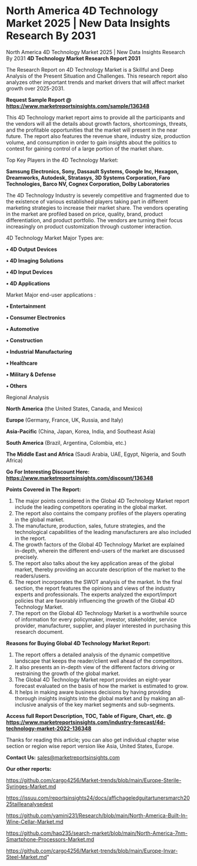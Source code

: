 # North America 4D Technology Market 2025 | New Data Insights Research By 2031
North America 4D Technology Market 2025 | New Data Insights Research By 2031
<strong>4D Technology Market Research Report 2031</strong>

The Research Report on 4D Technology Market is a Skillful and Deep Analysis of the Present Situation and Challenges. This research report also analyzes other important trends and market drivers that will affect market growth over 2025-2031.

<strong>Request Sample Report @ <a href=https://www.marketreportsinsights.com/sample/136348>https://www.marketreportsinsights.com/sample/136348</a></strong>

This 4D Technology market report aims to provide all the participants and the vendors will all the details about growth factors, shortcomings, threats, and the profitable opportunities that the market will present in the near future. The report also features the revenue share, industry size, production volume, and consumption in order to gain insights about the politics to contest for gaining control of a large portion of the market share.

Top Key Players in the 4D Technology Market:

<strong>Samsung Electronics, Sony, Dassault Systems, Google Inc, Hexagon, Dreamworks, Autodesk, Stratasys, 3D Systems Corporation, Faro Technologies, Barco NV, Cognex Corporation, Dolby Laboratories</strong>

The 4D Technology Industry is severely competitive and fragmented due to the existence of various established players taking part in different marketing strategies to increase their market share. The vendors operating in the market are profiled based on price, quality, brand, product differentiation, and product portfolio. The vendors are turning their focus increasingly on product customization through customer interaction.

4D Technology Market Major Types are:

<strong>• 4D Output Devices

• 4D Imaging Solutions

• 4D Input Devices

• 4D Applications</strong>

Market Major end-user applications :

<strong>• Entertainment

• Consumer Electronics

• Automotive

• Construction

• Industrial Manufacturing

• Healthcare

• Military & Defense

• Others</strong>

Regional Analysis

</u><strong><b>North America</b></strong> (the United States, Canada, and Mexico)

<strong><b>Europe </b></strong>(Germany, France, UK, Russia, and Italy)

<strong><b>Asia-Pacific</b></strong> (China, Japan, Korea, India, and Southeast Asia)

<strong><b>South America</b></strong> (Brazil, Argentina, Colombia, etc.)

<strong><b>The Middle East and Africa</b></strong> (Saudi Arabia, UAE, Egypt, Nigeria, and South Africa)

<strong>Go For Interesting Discount Here: <a href=https://www.marketreportsinsights.com/discount/136348>https://www.marketreportsinsights.com/discount/136348</a></strong>

<strong>Points Covered in The Report:</strong>
<ol>
  <li>The major points considered in the Global 4D Technology Market report include the leading competitors operating in the global market.</li>
  <li>The report also contains the company profiles of the players operating in the global market.</li>
  <li>The manufacture, production, sales, future strategies, and the technological capabilities of the leading manufacturers are also included in the report.</li>
  <li>The growth factors of the Global 4D Technology Market are explained in-depth, wherein the different end-users of the market are discussed precisely.</li>
  <li>The report also talks about the key application areas of the global market, thereby providing an accurate description of the market to the readers/users.</li>
  <li>The report incorporates the SWOT analysis of the market. In the final section, the report features the opinions and views of the industry experts and professionals. The experts analyzed the export/import policies that are favorably influencing the growth of the Global 4D Technology Market.</li>
  <li>The report on the Global 4D Technology Market is a worthwhile source of information for every policymaker, investor, stakeholder, service provider, manufacturer, supplier, and player interested in purchasing this research document.</li>
</ol>
<strong>Reasons for Buying Global 4D Technology Market Report:</strong>

<ol>
  <li>The report offers a detailed analysis of the dynamic competitive landscape that keeps the reader/client well ahead of the competitors.</li>
  <li>It also presents an in-depth view of the different factors driving or restraining the growth of the global market.</li>
  <li>The Global 4D Technology Market report provides an eight-year forecast evaluated on the basis of how the market is estimated to grow.</li>
  <li>It helps in making aware business decisions by having providing thorough insights insights into the global market and by making an all-inclusive analysis of the key market segments and sub-segments.</li>
</ol>
<strong>Access full Report Description, TOC, Table of Figure, Chart, etc. @ <a href=https://www.marketreportsinsights.com/industry-forecast/4d-technology-market-2022-136348>https://www.marketreportsinsights.com/industry-forecast/4d-technology-market-2022-136348</a></strong>


Thanks for reading this article; you can also get individual chapter wise section or region wise report version like Asia, United States, Europe.

<strong>Contact Us:</strong>
sales@marketreportsinsights.com

<strong>Our other reports:</strong>

<a href=https://github.com/cargo4256/Market-trends/blob/main/Europe-Sterile-Syringes-Market.md>https://github.com/cargo4256/Market-trends/blob/main/Europe-Sterile-Syringes-Market.md</a>

<a href=https://issuu.com/reportsinsights24/docs/affichageledguitartunersmarch2025tailleanalysedest>https://issuu.com/reportsinsights24/docs/affichageledguitartunersmarch2025tailleanalysedest</a>

<a href=https://github.com/yamini231/Research/blob/main/North-America-Built-In-Wine-Cellar-Market.md>https://github.com/yamini231/Research/blob/main/North-America-Built-In-Wine-Cellar-Market.md</a>

<a href=https://github.com/haq235/search-market/blob/main/North-America-7nm-Smartphone-Processors-Market.md>https://github.com/haq235/search-market/blob/main/North-America-7nm-Smartphone-Processors-Market.md</a>

<a href=https://github.com/cargo4256/Market-trends/blob/main/Europe-Invar-Steel-Market.md>https://github.com/cargo4256/Market-trends/blob/main/Europe-Invar-Steel-Market.md</a>"
